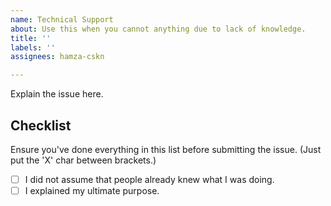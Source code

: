 ```yaml
---
name: Technical Support
about: Use this when you cannot anything due to lack of knowledge.
title: ''
labels: ''
assignees: hamza-cskn

---
```


Explain the issue here.

## Checklist
Ensure you've done everything in this list before submitting the issue. (Just put the 'X' char between brackets.)

- [ ] I did not assume that people already knew what I was doing.
- [ ] I explained my ultimate purpose.

